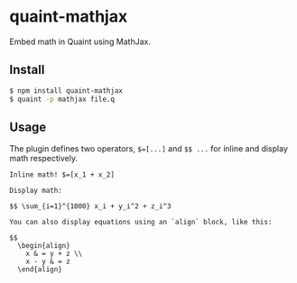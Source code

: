 
quaint-mathjax
==============

Embed math in Quaint using MathJax.

## Install

```bash
$ npm install quaint-mathjax
$ quaint -p mathjax file.q
```


## Usage

The plugin defines two operators, `$=[...]` and `$$ ...` for inline
and display math respectively.

```
Inline math! $=[x_1 + x_2]

Display math:

$$ \sum_{i=1}^{1000} x_i + y_i^2 + z_i^3

You can also display equations using an `align` block, like this:

$$
  \begin{align}
    x & = y + z \\
    x - y & = z
  \end{align}

```



